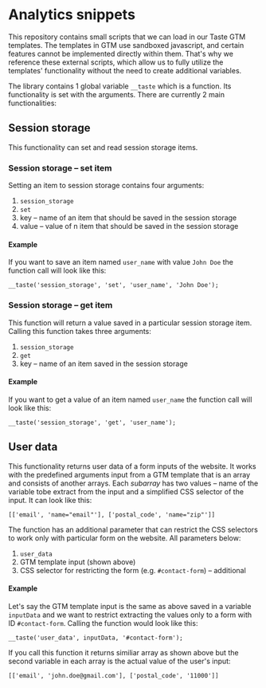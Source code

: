 # Analytics snippets
This repository contains small scripts that we can load in our Taste GTM templates. The templates in GTM use sandboxed javascript, and certain features cannot be implemented directly within them. That's why we reference these external scripts, which allow us to fully utilize the templates' functionality without the need to create additional variables.

The library contains 1 global variable `__taste` which is a function. Its functionality is set with the arguments. There are currently 2 main functionalities:

## Session storage
This functionality can set and read session storage items.

### Session storage – set item
Setting an item to session storage contains four arguments:
1. `session_storage`
2. `set`
3. key – name of an item that should be saved in the session storage
4. value – value of n item that should be saved in the session storage

#### Example
If you want to save an item named `user_name` with value `John Doe` the function call will look like this:
```
__taste('session_storage', 'set', 'user_name', 'John Doe');
```

### Session storage – get item
This function will return a value saved in a particular session storage item. Calling this function takes three arguments:
1. `session_storage`
2. `get`
3. key – name of an item saved in the session storage

#### Example
If you want to get a value of an item named `user_name` the function call will look like this:
```
__taste('session_storage', 'get', 'user_name');
```

## User data
This functionality returns user data of a form inputs of the website. It works with the predefined arguments input from a GTM template that is an array and consists of another arrays. Each *subarray* has two values – name of the variable tobe extract from the input and a simplified CSS selector of the input. It can look like this:
```
[['email', 'name="email"'], ['postal_code', 'name="zip"']]
```

The function has an additional parameter that can restrict the CSS selectors to work only with particular form on the website. All parameters below:
1. `user_data`
2. GTM template input (shown above)
3. CSS selector for restricting the form (e.g. `#contact-form`) – additional

#### Example
Let's say the GTM template input is the same as above saved in a variable `inputData` and we want to restrict extracting the values only to a form with ID `#contact-form`. Calling the function would look like this:
```
__taste('user_data', inputData, '#contact-form');
```

If you call this function it returns similiar array as shown above but the second variable in each array is the actual value of the user's input:
```
[['email', 'john.doe@gmail.com'], ['postal_code', '11000']]
```
